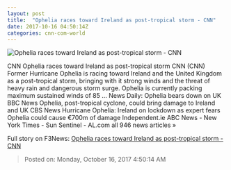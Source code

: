 ```yaml
---
layout: post
title:  "Ophelia races toward Ireland as post-tropical storm - CNN"
date: 2017-10-16 04:50:14Z
categories: cnn-com-world
---
```


![Ophelia races toward Ireland as post-tropical storm - CNN](http://cdn.cnn.com/cnnnext/dam/assets/171016154341-ophelia-9p-sun-utc-super-tease.jpg)

CNN Ophelia races toward Ireland as post-tropical storm CNN (CNN) Former Hurricane Ophelia is racing toward Ireland and the United Kingdom as a post-tropical storm, bringing with it strong winds and the threat of heavy rain and dangerous storm surge. Ophelia is currently packing maximum sustained winds of 85 ... News Daily: Ophelia bears down on UK BBC News Ophelia, post-tropical cyclone, could bring damage to Ireland and UK CBS News Hurricane Ophelia: Ireland on lockdown as expert fears Ophelia could cause €700m of damage Independent.ie ABC News - New York Times - Sun Sentinel - AL.com all 946 news articles »


Full story on F3News: [Ophelia races toward Ireland as post-tropical storm - CNN](http://www.f3nws.com/n/fcYMFD)

> Posted on: Monday, October 16, 2017 4:50:14 AM

